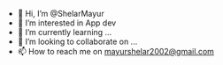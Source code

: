 - 👋 Hi, I’m @ShelarMayur
- 👀 I’m interested in App dev
- 🌱 I’m currently learning ...
- 💞️ I’m looking to collaborate on ...
- 📫 How to reach me on mayurshelar2002@gmail.com

<!---
ShelarMayur/ShelarMayur is a ✨ special ✨ repository because its `README.md` (this file) appears on your GitHub profile.
You can click the Preview link to take a look at your changes.
--->
